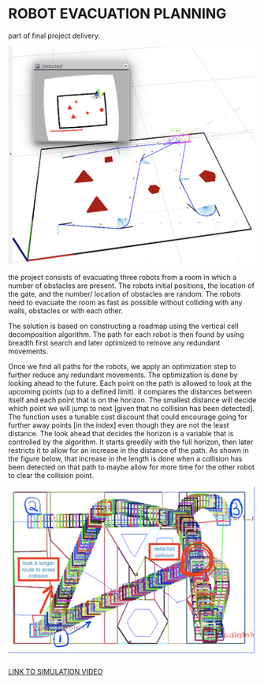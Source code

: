 # ROBOT EVACUATION PLANNING

part of final project delivery.

<img src="pathplan1.png" alt="drawing" width="500"/>

the project consists of evacuating three robots from a room in which a number of obstacles are present. The robots initial positions, the location of the gate, and the number/ location of obstacles are random. The robots need to evacuate the room as fast as possible without colliding with any walls, obstacles or with each other.

The solution is based on constructing a roadmap using the vertical cell decomposition algorithm. The path for each robot is then found by using breadth first search and later optimized to remove any redundant movements.

Once we find all paths for the robots, we apply an optimization step to further reduce any redundant movements. The optimization is done by looking ahead to the future. Each point on the path is allowed to look at the upcoming points (up to a defined limit). it compares the distances between itself and each point that is on the horizon. The smallest distance will decide which point we will jump to next [given that no collision has been detected]. The function uses a tunable cost discount that could encourage going for further away points [in the index] even though they are not the least distance. The look ahead that decides the horizon is a variable that is controlled by the algorithm. It starts greedily with the full horizon, then later restricts it to allow for an increase in the distance of the path. As shown in the figure below, that increase in the length is done when a collision has been detected on that path to maybe allow for more time for the other robot to clear the collision point.

<img src="collision_a.png" alt="drawing" width="500"/>



[LINK TO SIMULATION VIDEO](https://www.youtube.com/watch?v=G5HU3dn15KI)
